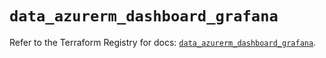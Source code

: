 # `data_azurerm_dashboard_grafana`

Refer to the Terraform Registry for docs: [`data_azurerm_dashboard_grafana`](https://registry.terraform.io/providers/hashicorp/azurerm/4.45.0/docs/data-sources/dashboard_grafana).
